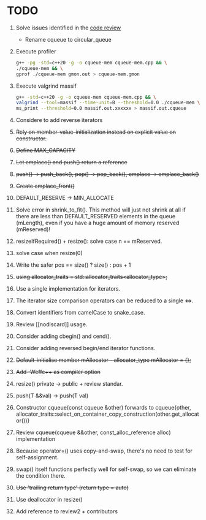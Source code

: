 # TODO

1. Solve issues identified in the [code review](https://codereview.stackexchange.com/questions/281005/simple-c-circular-queue)
    * Rename cqueue to circular_queue
2. Execute profiler

    ```sh
    g++ -pg -std=c++20 -g -o cqueue-mem cqueue-mem.cpp && \
    ./cqueue-mem && \
    gprof ./cqueue-mem gmon.out > cqueue-mem.gmon
    ```

3. Execute valgrind massif

    ```sh
    g++ -std=c++20 -g -o cqueue-mem cqueue-mem.cpp && \
    valgrind --tool=massif --time-unit=B --threshold=0.0 ./cqueue-mem \
    ms_print --threshold=0.0 massif.out.xxxxxx > massif.out.cqueue
    ```

4. Considere to add reverse iterators
5. ~~Rely on member-value-initialization instead on explicit value on constructor.~~
6. ~~Define MAX_CAPACITY~~
7. ~~Let emplace() and push() return a reference~~
8. ~~push() -> push_back(), pop() -> pop_back(), emplace -> emplace_back()~~
9. ~~Create emplace_front()~~
10. DEFAULT_RESERVE -> MIN_ALLOCATE
11. Solve error in shrink_to_fit(). This method will just not shrink at all if there are less than DEFAULT_RESERVED elements in the queue (mLength), even if you have a huge amount of memory reserved (mReserved)!
12. resizeIfRequired() + resize(): solve case n == mReserved.
13. solve case when resize(0) 
14. Write the safer pos == size() ? size() : pos + 1
15. ~~using allocator_traits = std::allocator_traits<allocator_type>;~~
16. Use a single implementation for iterators.
17. The iterator size comparison operators can be reduced to a single <=>.
18. Convert identifiers from camelCase to snake_case.
19. Review [[nodiscard]] usage.
20. Consider adding cbegin() and cend().
21. Consider adding reversed begin/end iterator functions.
22. ~~Default-initialise member mAllocator - allocator_type mAllocator = {};~~
23. ~~Add -Weffc++ as compiler option~~
24. resize() private -> public + review standar.
25. push(T &&val) -> push(T val)
26. Constructor cqueue(const cqueue &other) forwards to cqueue{other, allocator_traits::select_on_container_copy_construction(other.get_allocator())}
27. Review cqueue(cqueue &&other, const_alloc_reference alloc) implementation
28. Because operator=() uses copy-and-swap, there's no need to test for self-assignment.
29. swap() itself functions perfectly well for self-swap, so we can eliminate the condition there.
30. ~~Use 'trailing return type' (return type = auto)~~
31. Use deallocator in resize()
32. Add reference to review2 + contributors
